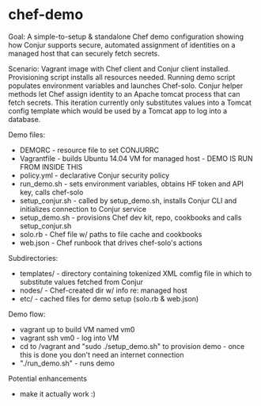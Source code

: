 # chef-demo

Goal: A simple-to-setup & standalone Chef demo configuration showing how Conjur supports secure, automated assignment of identities on a managed host that can securely fetch secrets.

Scenario: Vagrant image with Chef client and Conjur client installed. Provisioning script installs all resources needed. Running demo script populates environment variables and launches Chef-solo. Conjur helper methods let Chef assign identity to an Apache tomcat process that can fetch secrets. This iteration currently only substitutes values into a Tomcat config template which would be used by a Tomcat app to log into a database.

Demo files:
  - DEMORC - resource file to set CONJURRC
  - Vagrantfile - builds Ubuntu 14.04 VM for managed host - DEMO IS RUN FROM INSIDE THIS
  - policy.yml - declarative Conjur security policy
  - run_demo.sh - sets environment variables, obtains HF token and API key, calls chef-solo
  - setup_conjur.sh - called by setup_demo.sh, installs Conjur CLI and initializes connection to Conjur service
  - setup_demo.sh - provisions Chef dev kit, repo, cookbooks and calls setup_conjur.sh
  - solo.rb - Chef file w/ paths to file cache and cookbooks
  - web.json - Chef runbook that drives chef-solo's actions
  
  Subdirectories:
  - templates/ - directory containing tokenized XML comfig file in which to substitute values fetched from Conjur
  - nodes/ - Chef-created dir w/ info re: managed host
  - etc/ - cached files for demo setup (solo.rb & web.json)

Demo flow:
  - vagrant up to build VM named vm0
  - vagrant ssh vm0 - log into VM
  - cd to /vagrant and "sudo ./setup_demo.sh" to provision demo - once this is done you don't need an internet connection
  - "./run_demo.sh" - runs demo

Potential enhancements
  - make it actually work :)
